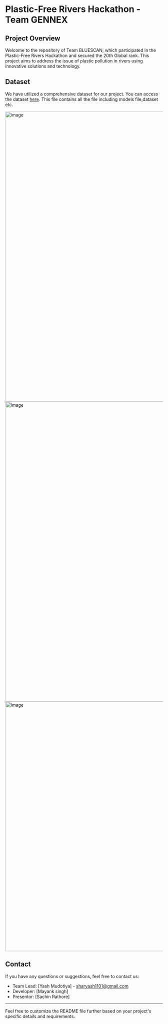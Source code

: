 # Plastic-Free Rivers Hackathon - Team GENNEX

## Project Overview

Welcome to the repository of Team BLUESCAN, which participated in the Plastic-Free Rivers Hackathon and secured the 20th Global rank. This project aims to address the issue of plastic pollution in rivers using innovative solutions and technology.

## Dataset

We have utilized a comprehensive dataset for our project. You can access the dataset [here](https://drive.google.com/drive/folders/1Uk0f-jLv0DLOQ8fqfRpO5qqjOnRjSqNq?usp=sharing).
This file contains all the file including models file,dataset etc.

<img width="929" alt="image" src="https://github.com/Yashsharma009/plastic--waste/assets/116294789/8585f76a-db51-425f-bf63-838e286cb307">
<img width="960" alt="image" src="https://github.com/Yashsharma009/plastic--waste/assets/116294789/45605948-db9b-464a-a354-2b32b98fe846">
<img width="799" alt="image" src="https://github.com/Yashsharma009/plastic--waste/assets/116294789/3a7da449-c6ab-4c13-be7c-3cba6db14910">








## Contact

If you have any questions or suggestions, feel free to contact us:

- Team Lead: [Yash Mudotiya] - sharyash1101@gmail.com
- Developer: [Mayank singh]
- Presentor: [Sachin Rathore]

---

Feel free to customize the README file further based on your project's specific details and requirements.
